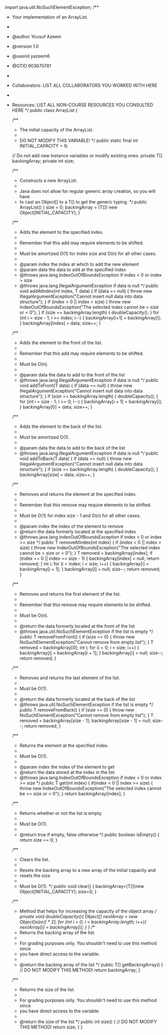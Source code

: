 import java.util.NoSuchElementException;
/**
 * Your implementation of an ArrayList.
 *
 * @author Yousuf Azeem
 * @version 1.0
 * @userid yazeem6
 * @GTID 903670781
 *
 * Collaborators: LIST ALL COLLABORATORS YOU WORKED WITH HERE
 *
 * Resources: LIST ALL NON-COURSE RESOURCES YOU CONSULTED HERE
 */
public class ArrayList<T> {

    /**
     * The initial capacity of the ArrayList.
     *
     * DO NOT MODIFY THIS VARIABLE!
     */
    public static final int INITIAL_CAPACITY = 9;

    // Do not add new instance variables or modify existing ones.
    private T[] backingArray;
    private int size;

    /**
     * Constructs a new ArrayList.
     *
     * Java does not allow for regular generic array creation, so you will have
     * to cast an Object[] to a T[] to get the generic typing.
     */
    public ArrayList() {
        size = 0;
        backingArray = (T[]) new Object[INITIAL_CAPACITY];
    }

    /**
     * Adds the element to the specified index.
     *
     * Remember that this add may require elements to be shifted.
     *
     * Must be amortized O(1) for index size and O(n) for all other cases.
     *
     * @param index the index at which to add the new element
     * @param data  the data to add at the specified index
     * @throws java.lang.IndexOutOfBoundsException if index < 0 or index > size
     * @throws java.lang.IllegalArgumentException  if data is null
     */
    public void addAtIndex(int index, T data) {
        if (data == null) {
            throw new IllegalArgumentException("Cannot insert null data into data structure");
        }
        if (index < 0 || index > size) {
            throw new IndexOutOfBoundsException("The selected index cannot be > size or < 0");
        }
        if (size == backingArray.length) {
            doubleCapacity();
        }
        for (int i = size - 1; i >= index; i--) {
            backingArray[i+1] = backingArray[i];
        }
        backingArray[index] = data;
        size++;
    }

    /**
     * Adds the element to the front of the list.
     *
     * Remember that this add may require elements to be shifted.
     *
     * Must be O(n).
     *
     * @param data the data to add to the front of the list
     * @throws java.lang.IllegalArgumentException if data is null
     */
    public void addToFront(T data) {
        if (data == null) {
            throw new IllegalArgumentException("Cannot insert null data into data structure");
        }
        if (size == backingArray.length) {
            doubleCapacity();
        }
        for (int i = size - 1; i >= 0; i--) {
            backingArray[i + 1] = backingArray[i];
        }
        backingArray[0] = data;
        size++;
    }

    /**
     * Adds the element to the back of the list.
     *
     * Must be amortized O(1).
     *
     * @param data the data to add to the back of the list
     * @throws java.lang.IllegalArgumentException if data is null
     */
    public void addToBack(T data) {
        if (data == null) {
            throw new IllegalArgumentException("Cannot insert null data into data structure");
        }
        if (size == backingArray.length) {
            doubleCapacity();
        }
        backingArray[size] = data;
        size++;
    }

    /**
     * Removes and returns the element at the specified index.
     *
     * Remember that this remove may require elements to be shifted.
     *
     * Must be O(1) for index size - 1 and O(n) for all other cases.
     *
     * @param index the index of the element to remove
     * @return the data formerly located at the specified index
     * @throws java.lang.IndexOutOfBoundsException if index < 0 or index >= size
     */
    public T removeAtIndex(int index) {
        if (index < 0 || index > size) {
            throw new IndexOutOfBoundsException("The selected index cannot be > size or < 0");
        }
        T removed = backingArray[index];
        if (index == 0 || index == size - 1) {
            backingArray[index] = null;
            return removed;
        }
        int i;
        for (i = index; i < size; i++) {
            backingArray[i] = backingArray[i + 1];
        }
        backingArray[i] = null;
        size--;
        return removed;
    }

    /**
     * Removes and returns the first element of the list.
     *
     * Remember that this remove may require elements to be shifted.
     *
     * Must be O(n).
     *
     * @return the data formerly located at the front of the list
     * @throws java.util.NoSuchElementException if the list is empty
     */
    public T removeFromFront() {
        if (size == 0) {
            throw new NoSuchElementException("Cannot remove from empty list");
        }
        T removed = backingArray[0];
        int i;
        for (i = 0; i < size; i++) {
            backingArray[i] = backingArray[i + 1];
        }
        backingArray[i] = null;
        size--;
        return removed;
    }

    /**
     * Removes and returns the last element of the list.
     *
     * Must be O(1).
     *
     * @return the data formerly located at the back of the list
     * @throws java.util.NoSuchElementException if the list is empty
     */
    public T removeFromBack() {
        if (size == 0) {
            throw new NoSuchElementException("Cannot remove from empty list");
        }
        T removed = backingArray[size - 1];
        backingArray[size - 1] = null;
        size--;
        return removed;
    }

    /**
     * Returns the element at the specified index.
     *
     * Must be O(1).
     *
     * @param index the index of the element to get
     * @return the data stored at the index in the list
     * @throws java.lang.IndexOutOfBoundsException if index < 0 or index >= size
     */
    public T get(int index) {
        if(index < 0 || index >= size) {
            throw new IndexOutOfBoundsException("The selected index cannot be >= size or < 0");
        }
        return backingArray[index];
    }

    /**
     * Returns whether or not the list is empty.
     *
     * Must be O(1).
     *
     * @return true if empty, false otherwise
     */
    public boolean isEmpty() {
        return size == 0;
    }

    /**
     * Clears the list.
     *
     * Resets the backing array to a new array of the initial capacity and
     * resets the size.
     *
     * Must be O(1).
     */
    public void clear() {
        backingArray=(T[])new Object[INITIAL_CAPACITY];
        size=0;
    }

    /**
     * Method that helps for increasing the capacity of the object array
     */
    private void doubleCapacity(){
        Object[] nextArray = new Object[size() * 2];
        for (int i = 0; i < backingArray.length; i++){
            nextArray[i] = backingArray[i];
        }
    }
    /**
     * Returns the backing array of the list.
     *
     * For grading purposes only. You shouldn't need to use this method since
     * you have direct access to the variable.
     *
     * @return the backing array of the list
     */
    public T[] getBackingArray() {
        // DO NOT MODIFY THIS METHOD!
        return backingArray;
    }

    /**
     * Returns the size of the list.
     *
     * For grading purposes only. You shouldn't need to use this method since
     * you have direct access to the variable.
     *
     * @return the size of the list
     */
    public int size() {
        // DO NOT MODIFY THIS METHOD!
        return size;
    }
}

